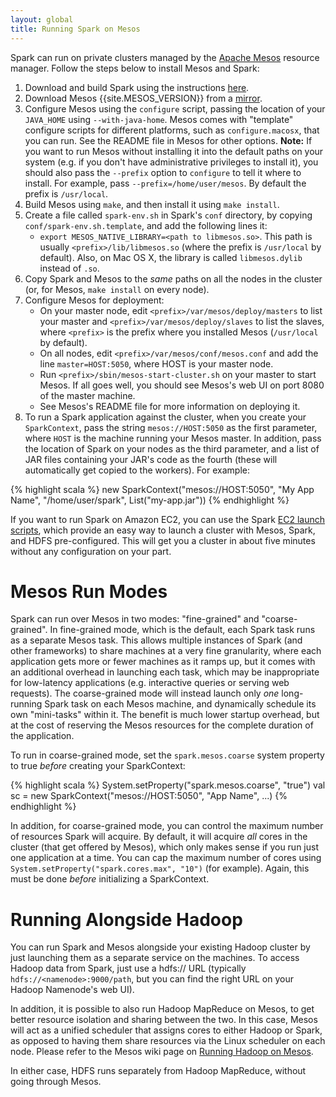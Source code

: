 ```yaml
---
layout: global
title: Running Spark on Mesos
---
```


Spark can run on private clusters managed by the [Apache Mesos](http://incubator.apache.org/mesos/) resource manager. Follow the steps below to install Mesos and Spark:

1. Download and build Spark using the instructions [here](index.html).
2. Download Mesos {{site.MESOS_VERSION}} from a [mirror](http://www.apache.org/dyn/closer.cgi/incubator/mesos/mesos-{{site.MESOS_VERSION}}/).
3. Configure Mesos using the `configure` script, passing the location of your `JAVA_HOME` using `--with-java-home`. Mesos comes with "template" configure scripts for different platforms, such as `configure.macosx`, that you can run. See the README file in Mesos for other options. **Note:** If you want to run Mesos without installing it into the default paths on your system (e.g. if you don't have administrative privileges to install it), you should also pass the `--prefix` option to `configure` to tell it where to install. For example, pass `--prefix=/home/user/mesos`. By default the prefix is `/usr/local`.
4. Build Mesos using `make`, and then install it using `make install`.
5. Create a file called `spark-env.sh` in Spark's `conf` directory, by copying `conf/spark-env.sh.template`, and add the following lines it:
   * `export MESOS_NATIVE_LIBRARY=<path to libmesos.so>`. This path is usually `<prefix>/lib/libmesos.so` (where the prefix is `/usr/local` by default). Also, on Mac OS X, the library is called `libmesos.dylib` instead of `.so`.
6. Copy Spark and Mesos to the _same_ paths on all the nodes in the cluster (or, for Mesos, `make install` on every node).
7. Configure Mesos for deployment:
   * On your master node, edit `<prefix>/var/mesos/deploy/masters` to list your master and `<prefix>/var/mesos/deploy/slaves` to list the slaves, where `<prefix>` is the prefix where you installed Mesos (`/usr/local` by default).
   * On all nodes, edit `<prefix>/var/mesos/conf/mesos.conf` and add the line `master=HOST:5050`, where HOST is your master node.
   * Run `<prefix>/sbin/mesos-start-cluster.sh` on your master to start Mesos. If all goes well, you should see Mesos's web UI on port 8080 of the master machine.
   * See Mesos's README file for more information on deploying it.
8. To run a Spark application against the cluster, when you create your `SparkContext`, pass the string `mesos://HOST:5050` as the first parameter, where `HOST` is the machine running your Mesos master. In addition, pass the location of Spark on your nodes as the third parameter, and a list of JAR files containing your JAR's code as the fourth (these will automatically get copied to the workers). For example:

{% highlight scala %}
new SparkContext("mesos://HOST:5050", "My App Name", "/home/user/spark", List("my-app.jar"))
{% endhighlight %}

If you want to run Spark on Amazon EC2, you can use the Spark [EC2 launch scripts](ec2-scripts.html), which provide an easy way to launch a cluster with Mesos, Spark, and HDFS pre-configured. This will get you a cluster in about five minutes without any configuration on your part.

# Mesos Run Modes

Spark can run over Mesos in two modes: "fine-grained" and "coarse-grained". In fine-grained mode, which is the default,
each Spark task runs as a separate Mesos task. This allows multiple instances of Spark (and other frameworks) to share
machines at a very fine granularity, where each application gets more or fewer machines as it ramps up, but it comes with an
additional overhead in launching each task, which may be inappropriate for low-latency applications (e.g. interactive queries or serving web requests). The coarse-grained mode will instead
launch only *one* long-running Spark task on each Mesos machine, and dynamically schedule its own "mini-tasks" within
it. The benefit is much lower startup overhead, but at the cost of reserving the Mesos resources for the complete duration
of the application.

To run in coarse-grained mode, set the `spark.mesos.coarse` system property to true *before* creating your SparkContext:

{% highlight scala %}
System.setProperty("spark.mesos.coarse", "true")
val sc = new SparkContext("mesos://HOST:5050", "App Name", ...)
{% endhighlight %}

In addition, for coarse-grained mode, you can control the maximum number of resources Spark will acquire. By default,
it will acquire *all* cores in the cluster (that get offered by Mesos), which only makes sense if you run just one
application at a time. You can cap the maximum number of cores using `System.setProperty("spark.cores.max", "10")` (for example).
Again, this must be done *before* initializing a SparkContext.


# Running Alongside Hadoop

You can run Spark and Mesos alongside your existing Hadoop cluster by just launching them as a separate service on the machines. To access Hadoop data from Spark, just use a hdfs:// URL (typically `hdfs://<namenode>:9000/path`, but you can find the right URL on your Hadoop Namenode's web UI).

In addition, it is possible to also run Hadoop MapReduce on Mesos, to get better resource isolation and sharing between the two. In this case, Mesos will act as a unified scheduler that assigns cores to either Hadoop or Spark, as opposed to having them share resources via the Linux scheduler on each node. Please refer to the Mesos wiki page on [Running Hadoop on Mesos](https://github.com/mesos/mesos/wiki/Running-Hadoop-on-Mesos).

In either case, HDFS runs separately from Hadoop MapReduce, without going through Mesos.
